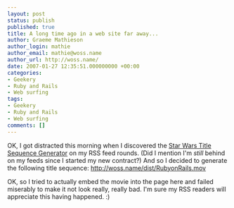 ```yaml
---
layout: post
status: publish
published: true
title: A long time ago in a web site far away...
author: Graeme Mathieson
author_login: mathie
author_email: mathie@woss.name
author_url: http://woss.name/
date: 2007-01-27 12:35:51.000000000 +00:00
categories:
- Geekery
- Ruby and Rails
- Web surfing
tags:
- Geekery
- Ruby and Rails
- Web surfing
comments: []
---
```

OK, I got distracted this morning when I discovered the [Star Wars Title Sequence Generator](http://alienryderflex.com/crawl/) on my RSS feed rounds.  (Did I mention I'm *still* behind on my feeds since I started my new contract?)  And so I decided to generate the following title sequence: <http://woss.name/dist/RubyonRails.mov>

OK, so I tried to actually embed the movie into the page here and failed miserably to make it not look really, really bad.  I'm sure my RSS readers will appreciate this having happened. :)
